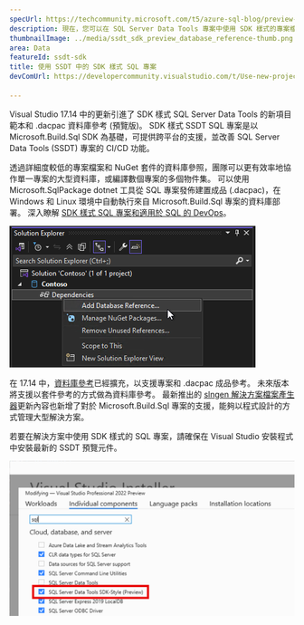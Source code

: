 ```yaml
---
specUrl: https://techcommunity.microsoft.com/t5/azure-sql-blog/preview-release-of-sdk-style-sql-projects-in-visual-studio-2022/ba-p/4240616
description: 現在，您可以在 SQL Server Data Tools 專案中使用 SDK 樣式的專案檔案格式，以及增強型 SQL 偵錯與結構描述比較功能。
thumbnailImage: ../media/ssdt_sdk_preview_database_reference-thumb.png
area: Data
featureId: ssdt-sdk
title: 使用 SSDT 中的 SDK 樣式 SQL 專案
devComUrl: https://developercommunity.visualstudio.com/t/Use-new-project-file-format-for-sqlproj/480461

---
```



Visual Studio 17.14 中的更新引進了 SDK 樣式 SQL Server Data Tools 的新項目範本和 .dacpac 資料庫參考 (預覽版)。 SDK 樣式 SSDT SQL 專案是以 Microsoft.Build.Sql SDK 為基礎，可提供跨平台的支援，並改善 SQL Server Data Tools (SSDT) 專案的 CI/CD 功能。

透過詳細度較低的專案檔案和 NuGet 套件的資料庫參照，團隊可以更有效率地協作單一專案的大型資料庫，或編譯數個專案的多個物件集。 可以使用 Microsoft.SqlPackage dotnet 工具從 SQL 專案發佈建置成品 (.dacpac)，在 Windows 和 Linux 環境中自動執行來自 Microsoft.Build.Sql 專案的資料庫部署。 深入瞭解 [SDK 樣式 SQL 專案和適用於 SQL 的 DevOps](https://aka.ms/sqlprojects)。

![在 SDK 樣式 SQL Server Data Tools 中新增資料庫參考](../media/ssdt_sdk_preview_database_reference.png)

在 17.14 中，[資料庫參考](https://learn.microsoft.com/sql/tools/sql-database-projects/concepts/database-references?pivots=sq1-visual-studio-sdk)已經擴充，以支援專案和 .dacpac 成品參考。 未來版本將支援以套件參考的方式做為資料庫參考。 最新推出的 [slngen 解決方案檔案產生器](https://github.com/microsoft/slngen)更新內容也新增了對於 Microsoft.Build.Sql 專案的支援，能夠以程式設計的方式管理大型解決方案。

若要在解決方案中使用 SDK 樣式的 SQL 專案，請確保在 Visual Studio 安裝程式中安裝最新的 SSDT 預覽元件。

![安裝程式會啟用預覽版 SSDT 功能](../media/ssdt_preview_installer.png)
